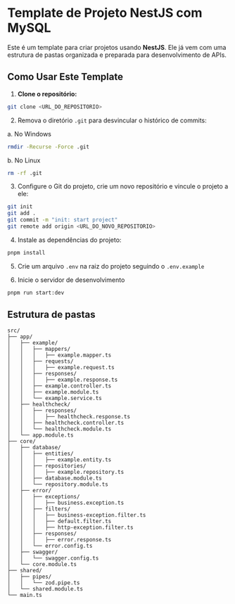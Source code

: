 # Template de Projeto NestJS com MySQL

Este é um template para criar projetos usando **NestJS**. Ele já vem com uma estrutura de pastas organizada e preparada para desenvolvimento de APIs.

## Como Usar Este Template

1. **Clone o repositório:**

```bash
git clone <URL_DO_REPOSITORIO>
```

2. Remova o diretório `.git` para desvincular o histórico de commits:

a. No Windows

```bash
rmdir -Recurse -Force .git
```

b. No Linux

```bash
rm -rf .git
```

3. Configure o Git do projeto, crie um novo repositório e vincule o projeto a ele:

```bash
git init
git add .
git commit -m "init: start project"
git remote add origin <URL_DO_NOVO_REPOSITORIO>
```

4. Instale as dependências do projeto:

```bash
pnpm install
```

5. Crie um arquivo `.env` na raiz do projeto seguindo o `.env.example`

6. Inicie o servidor de desenvolvimento

```bash
pnpm run start:dev
```

## Estrutura de pastas

```plaintext
src/
├── app/
│   ├── example/
│   │   ├── mappers/
│   │   │   ├── example.mapper.ts
│   │   ├── requests/
│   │   │   ├── example.request.ts
│   │   ├── responses/
│   │   │   ├── example.response.ts
│   │   ├── example.controller.ts
│   │   ├── example.module.ts
│   │   └── example.service.ts
│   ├── healthcheck/
│   │   ├── responses/
│   │   │   ├── healthcheck.response.ts
│   │   ├── healthcheck.controller.ts
│   │   └── healthcheck.module.ts
│   └── app.module.ts
├── core/
│   ├── database/
│   │   ├── entities/
│   │   │   ├── example.entity.ts
│   │   ├── repositories/
│   │   │   ├── example.repository.ts
│   │   ├── database.module.ts
│   │   └── repository.module.ts
│   ├── error/
│   │   ├── exceptions/
│   │   │   ├── business.exception.ts
│   │   ├── filters/
│   │   │   ├── business-exception.filter.ts
│   │   │   ├── default.filter.ts
│   │   │   ├── http-exception.filter.ts
│   │   ├── responses/
│   │   │   ├── error.response.ts
│   │   └── error.config.ts
│   ├── swagger/
│   │   └── swagger.config.ts
│   └── core.module.ts
├── shared/
│   ├── pipes/
│   │   └── zod.pipe.ts
│   └── shared.module.ts
└── main.ts

```
